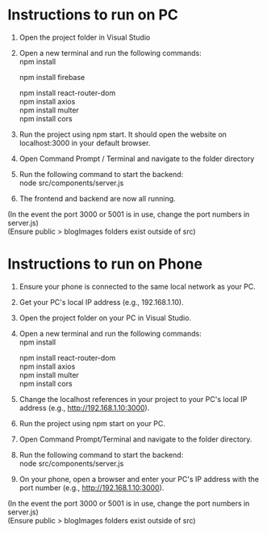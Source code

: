 # Instructions to run on PC
1) Open the project folder in Visual Studio
2) Open a new terminal and run the following commands:  
   npm install
   
   npm install firebase
   
   npm install react-router-dom  
   npm install axios  
   npm install multer  
   npm install cors  
4) Run the project using npm start. It should open the website on localhost:3000 in your default browser.
5) Open Command Prompt / Terminal and navigate to the folder directory
6) Run the following command to start the backend:  
   node src/components/server.js
7) The frontend and backend are now all running.

(In the event the port 3000 or 5001 is in use, change the port numbers in server.js)  
(Ensure public > blogImages folders exist outside of src)


# Instructions to run on Phone  
1) Ensure your phone is connected to the same local network as your PC.  
2) Get your PC's local IP address (e.g., 192.168.1.10).  
3) Open the project folder on your PC in Visual Studio.  
4) Open a new terminal and run the following commands:  
   npm install  

   npm install react-router-dom  
   npm install axios  
   npm install multer  
   npm install cors  
6) Change the localhost references in your project to your PC's local IP address (e.g., http://192.168.1.10:3000).  
7) Run the project using npm start on your PC.  
8) Open Command Prompt/Terminal and navigate to the folder directory.  
9) Run the following command to start the backend:  
   node src/components/server.js  
10) On your phone, open a browser and enter your PC's IP address with the port number (e.g., http://192.168.1.10:3000).  

(In the event the port 3000 or 5001 is in use, change the port numbers in server.js)  
(Ensure public > blogImages folders exist outside of src)
